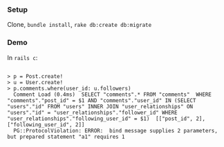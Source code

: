 ### Setup

Clone, `bundle install`, `rake db:create db:migrate`

### Demo

In `rails c`:

```

> p = Post.create!
> u = User.create!
> p.comments.where(user_id: u.followers)
  Comment Load (0.4ms)  SELECT "comments".* FROM "comments"  WHERE "comments"."post_id" = $1 AND "comments"."user_id" IN (SELECT "users"."id" FROM "users" INNER JOIN "user_relationships" ON "users"."id" = "user_relationships"."follower_id" WHERE "user_relationships"."following_user_id" = $1)  [["post_id", 2], ["following_user_id", 2]]
  PG::ProtocolViolation: ERROR:  bind message supplies 2 parameters, but prepared statement "a1" requires 1
